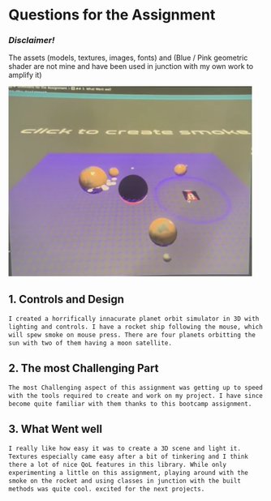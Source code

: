 # Questions for the Assignment

### *Disclaimer!* 
The assets (models, textures, images, fonts) and (Blue / Pink geometric shader are not mine and have been used in junction with my own work to amplify it)

<!-- <video width="480px" autoplay controls>
    <source src="https://raw.githubusercontent.com/Landwhich/IMD3005B/main/readmeAssets/A01.mp4" type="video/mp4">
</video> -->
<img width="480px" src="https://raw.githubusercontent.com/Landwhich/IMD3005B/refs/heads/main/readmeAssets/A01.png">

## 1. Controls and Design
    I created a horrifically innacurate planet orbit simulator in 3D with lighting and controls. I have a rocket ship following the mouse, which will spew smoke on mouse press. There are four planets orbitting the sun with two of them having a moon satellite.
## 2. The most Challenging Part
    The most Challenging aspect of this assignment was getting up to speed with the tools required to create and work on my project. I have since become quite familiar with them thanks to this bootcamp assignment.
## 3. What Went well 
    I really like how easy it was to create a 3D scene and light it. Textures especially came easy after a bit of tinkering and I think there a lot of nice QoL features in this library. While only experimenting a little on this assignment, playing around with the smoke on the rocket and using classes in junction with the built methods was quite cool. excited for the next projects.